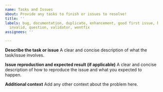 ```yaml
---
name: Tasks and Issues
about: Provide any tasks to finish or issues to resolve!
title: ''
labels: bug, documentation, duplicate, enhancement, good first issue, help wanted,
  invalid, question, validator, wontfix
assignees: ''

---
```


**Describe the task or issue**
A clear and concise description of what the task/issue involves.

**Issue reproduction and expected result (if applicable)**
A clear and concise description of how to reproduce the issue and what you expected to happen.

**Additional context**
Add any other context about the problem here.
